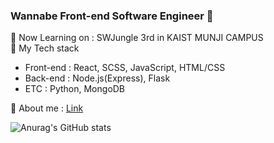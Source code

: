 ### Wannabe Front-end Software Engineer 👋

<!--
**Leepilung/Leepilung** is a ✨ _special_ ✨ repository because its `README.md` (this file) appears on your GitHub profile.

Here are some ideas to get you started:

- 🔭 I’m currently working on ...
- 🌱 I’m currently learning ...
- 👯 I’m looking to collaborate on ...
- 🤔 I’m looking for help with ...
- 💬 Ask me about ...
- 📫 How to reach me: ...
- 😄 Pronouns: ...
- ⚡ Fun fact: ...
Completion (수료)
-->
🔭 Now Learning on : SWJungle 3rd in KAIST MUNJI CAMPUS
<br>
🌱 My Tech stack
  - Front-end : React, SCSS, JavaScript, HTML/CSS
  - Back-end  : Node.js(Express), Flask
  - ETC       : Python, MongoDB

💬 About me : [Link](https://docs.google.com/document/d/13qJaO1Yz0T_Nn2ZWXr8n_4XoY93JTM5FoPGZ-YbZU5I/edit)

![Anurag's GitHub stats](https://github-readme-stats.vercel.app/api?username=Leepilung&show_icons=true&theme=radical)
